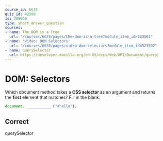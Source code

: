 ```yaml
---
course_id: 6638
quiz_id: 42568
id: 289960
type: short_answer_question
sources:
- name: The DOM is a Tree
  url: "/courses/6638/pages/the-dom-is-a-tree?module_item_id=523501"
- name: 'Video: DOM Selectors'
  url: "/courses/6638/pages/video-dom-selectors?module_item_id=523502"
- name: querySelector
  url: https://developer.mozilla.org/en-US/docs/Web/API/Document/querySelector
---
```


# DOM: Selectors

Which document method takes a **CSS selector** as an argument and returns
the **first** element that matches? Fill in the blank:

```javascript
document. ___________ ("#hello");
```

## Correct

querySelector
